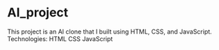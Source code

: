 # AI_project
This project is an AI clone that I built using HTML, CSS, and JavaScript.
Technologies: HTML 
CSS 
JavaScript
